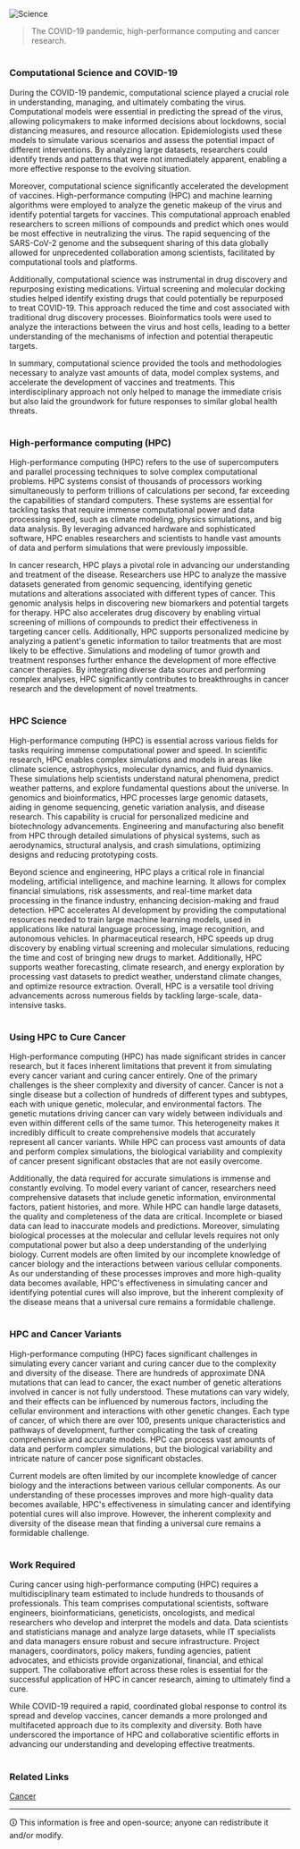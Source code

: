 ![Science](https://github.com/sourceduty/COVID-19/assets/123030236/80959b03-fd57-4a48-b186-f94eca437d91)

> The COVID-19 pandemic, high-performance computing and cancer research.

#
### Computational Science and COVID-19

During the COVID-19 pandemic, computational science played a crucial role in understanding, managing, and ultimately combating the virus. Computational models were essential in predicting the spread of the virus, allowing policymakers to make informed decisions about lockdowns, social distancing measures, and resource allocation. Epidemiologists used these models to simulate various scenarios and assess the potential impact of different interventions. By analyzing large datasets, researchers could identify trends and patterns that were not immediately apparent, enabling a more effective response to the evolving situation.

Moreover, computational science significantly accelerated the development of vaccines. High-performance computing (HPC) and machine learning algorithms were employed to analyze the genetic makeup of the virus and identify potential targets for vaccines. This computational approach enabled researchers to screen millions of compounds and predict which ones would be most effective in neutralizing the virus. The rapid sequencing of the SARS-CoV-2 genome and the subsequent sharing of this data globally allowed for unprecedented collaboration among scientists, facilitated by computational tools and platforms.

Additionally, computational science was instrumental in drug discovery and repurposing existing medications. Virtual screening and molecular docking studies helped identify existing drugs that could potentially be repurposed to treat COVID-19. This approach reduced the time and cost associated with traditional drug discovery processes. Bioinformatics tools were used to analyze the interactions between the virus and host cells, leading to a better understanding of the mechanisms of infection and potential therapeutic targets.

In summary, computational science provided the tools and methodologies necessary to analyze vast amounts of data, model complex systems, and accelerate the development of vaccines and treatments. This interdisciplinary approach not only helped to manage the immediate crisis but also laid the groundwork for future responses to similar global health threats.

#
### High-performance computing (HPC)

High-performance computing (HPC) refers to the use of supercomputers and parallel processing techniques to solve complex computational problems. HPC systems consist of thousands of processors working simultaneously to perform trillions of calculations per second, far exceeding the capabilities of standard computers. These systems are essential for tackling tasks that require immense computational power and data processing speed, such as climate modeling, physics simulations, and big data analysis. By leveraging advanced hardware and sophisticated software, HPC enables researchers and scientists to handle vast amounts of data and perform simulations that were previously impossible.

In cancer research, HPC plays a pivotal role in advancing our understanding and treatment of the disease. Researchers use HPC to analyze the massive datasets generated from genomic sequencing, identifying genetic mutations and alterations associated with different types of cancer. This genomic analysis helps in discovering new biomarkers and potential targets for therapy. HPC also accelerates drug discovery by enabling virtual screening of millions of compounds to predict their effectiveness in targeting cancer cells. Additionally, HPC supports personalized medicine by analyzing a patient's genetic information to tailor treatments that are most likely to be effective. Simulations and modeling of tumor growth and treatment responses further enhance the development of more effective cancer therapies. By integrating diverse data sources and performing complex analyses, HPC significantly contributes to breakthroughs in cancer research and the development of novel treatments.

#
### HPC Science

High-performance computing (HPC) is essential across various fields for tasks requiring immense computational power and speed. In scientific research, HPC enables complex simulations and models in areas like climate science, astrophysics, molecular dynamics, and fluid dynamics. These simulations help scientists understand natural phenomena, predict weather patterns, and explore fundamental questions about the universe. In genomics and bioinformatics, HPC processes large genomic datasets, aiding in genome sequencing, genetic variation analysis, and disease research. This capability is crucial for personalized medicine and biotechnology advancements. Engineering and manufacturing also benefit from HPC through detailed simulations of physical systems, such as aerodynamics, structural analysis, and crash simulations, optimizing designs and reducing prototyping costs.

Beyond science and engineering, HPC plays a critical role in financial modeling, artificial intelligence, and machine learning. It allows for complex financial simulations, risk assessments, and real-time market data processing in the finance industry, enhancing decision-making and fraud detection. HPC accelerates AI development by providing the computational resources needed to train large machine learning models, used in applications like natural language processing, image recognition, and autonomous vehicles. In pharmaceutical research, HPC speeds up drug discovery by enabling virtual screening and molecular simulations, reducing the time and cost of bringing new drugs to market. Additionally, HPC supports weather forecasting, climate research, and energy exploration by processing vast datasets to predict weather, understand climate changes, and optimize resource extraction. Overall, HPC is a versatile tool driving advancements across numerous fields by tackling large-scale, data-intensive tasks.

#
### Using HPC to Cure Cancer

High-performance computing (HPC) has made significant strides in cancer research, but it faces inherent limitations that prevent it from simulating every cancer variant and curing cancer entirely. One of the primary challenges is the sheer complexity and diversity of cancer. Cancer is not a single disease but a collection of hundreds of different types and subtypes, each with unique genetic, molecular, and environmental factors. The genetic mutations driving cancer can vary widely between individuals and even within different cells of the same tumor. This heterogeneity makes it incredibly difficult to create comprehensive models that accurately represent all cancer variants. While HPC can process vast amounts of data and perform complex simulations, the biological variability and complexity of cancer present significant obstacles that are not easily overcome.

Additionally, the data required for accurate simulations is immense and constantly evolving. To model every variant of cancer, researchers need comprehensive datasets that include genetic information, environmental factors, patient histories, and more. While HPC can handle large datasets, the quality and completeness of the data are critical. Incomplete or biased data can lead to inaccurate models and predictions. Moreover, simulating biological processes at the molecular and cellular levels requires not only computational power but also a deep understanding of the underlying biology. Current models are often limited by our incomplete knowledge of cancer biology and the interactions between various cellular components. As our understanding of these processes improves and more high-quality data becomes available, HPC's effectiveness in simulating cancer and identifying potential cures will also improve, but the inherent complexity of the disease means that a universal cure remains a formidable challenge.

#
### HPC and Cancer Variants

High-performance computing (HPC) faces significant challenges in simulating every cancer variant and curing cancer due to the complexity and diversity of the disease. There are hundreds of approximate DNA mutations that can lead to cancer, the exact number of genetic alterations involved in cancer is not fully understood. These mutations can vary widely, and their effects can be influenced by numerous factors, including the cellular environment and interactions with other genetic changes. Each type of cancer, of which there are over 100, presents unique characteristics and pathways of development, further complicating the task of creating comprehensive and accurate models. HPC can process vast amounts of data and perform complex simulations, but the biological variability and intricate nature of cancer pose significant obstacles.

Current models are often limited by our incomplete knowledge of cancer biology and the interactions between various cellular components. As our understanding of these processes improves and more high-quality data becomes available, HPC's effectiveness in simulating cancer and identifying potential cures will also improve. However, the inherent complexity and diversity of the disease mean that finding a universal cure remains a formidable challenge.

#
### Work Required

Curing cancer using high-performance computing (HPC) requires a multidisciplinary team estimated to include hundreds to thousands of professionals. This team comprises computational scientists, software engineers, bioinformaticians, geneticists, oncologists, and medical researchers who develop and interpret the models and data. Data scientists and statisticians manage and analyze large datasets, while IT specialists and data managers ensure robust and secure infrastructure. Project managers, coordinators, policy makers, funding agencies, patient advocates, and ethicists provide organizational, financial, and ethical support. The collaborative effort across these roles is essential for the successful application of HPC in cancer research, aiming to ultimately find a cure.

While COVID-19 required a rapid, coordinated global response to control its spread and develop vaccines, cancer demands a more prolonged and multifaceted approach due to its complexity and diversity. Both have underscored the importance of HPC and collaborative scientific efforts in advancing our understanding and developing effective treatments.

#
### Related Links

[Cancer](https://github.com/sourceduty/Cancer)

***
🛈 This information is free and open-source; anyone can redistribute it and/or modify.
